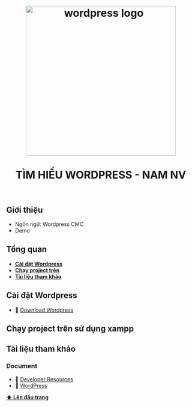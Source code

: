 <h1 align="center">
<br>
  <img src="https://key.com.vn/upload/article/contents/16-loi-thuong-gap-khi-quan-tri-wordpress-1.jpg" alt="wordpress logo" width=400">
  <br>
    <br>
  TÌM HIỂU WORDPRESS - NAM NV
  <br><br>
</h1>

## Giới thiệu

- Ngôn ngữ: Wordpress CMC
- Demo

## Tổng quan

* **[Cài đặt Wordpress](#1-cài-đặt-wordpress)**
* **[Chạy project trên](#2-chạy-project-trên)**
* **[Tài liệu tham khảo](#3-tài-liệu-tham-khảo)**

## Cài đặt Wordpress

 * 📌 [Download Wordpress](https://vi.wordpress.org/download/)

## Chạy project trên sử dụng xampp

## Tài liệu tham khảo

### Document

 * 📜 [Developer Resources](https://developer.wordpress.org/)
 * 📜 [WordPress ](https://vi.wordpress.org/)

**[⬆ Lên đầu trang](#tổng-quan)**